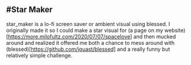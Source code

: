 #Star Maker
---

star_maker is a lo-fi screen saver or ambient visual using blessed. I originally made it so I could make a star visual for (a page on my website)[https://more.milofultz.com/2020/07/07/spacelove] and then mucked around and realized it offered me both a chance to mess around with (blessed)[https://github.com/jquast/blessed] and a really funny but relatively simple challenge.